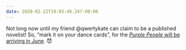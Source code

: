 ```yaml
---
date: 2020-02-22T19:03:49.247-00:00
---
```

Not long now until my friend @qwertykate can claim to be a published novelist! So, “mark it on your dance cards”, for the [<cite>Purple People</cite> will be arriving in June](https://unbound.com/books/purple-people/updates/the-purple-people-are-shimmying-towards-the-printing-presses). 😈
